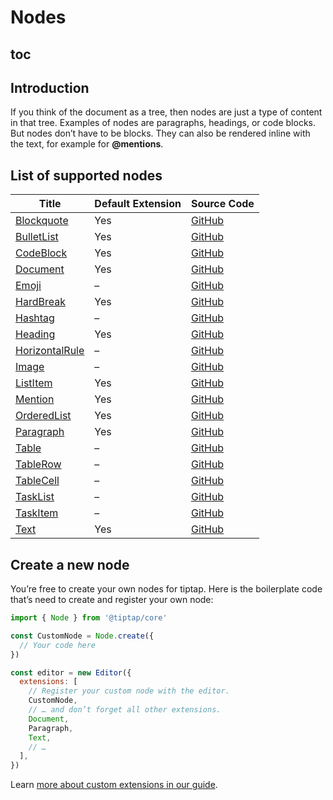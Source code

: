 # Nodes

## toc

## Introduction
If you think of the document as a tree, then nodes are just a type of content in that tree. Examples of nodes are paragraphs, headings, or code blocks. But nodes don’t have to be blocks. They can also be rendered inline with the text, for example for **@mentions**.

## List of supported nodes
| Title                                        | Default Extension | Source Code                                                                                       |
| -------------------------------------------- | ----------------- | ------------------------------------------------------------------------------------------------- |
| [Blockquote](/api/nodes/blockquote)          | Yes               | [GitHub](https://github.com/ueberdosis/tiptap/blob/main/packages/extension-blockquote/)      |
| [BulletList](/api/nodes/bullet-list)         | Yes               | [GitHub](https://github.com/ueberdosis/tiptap/blob/main/packages/extension-bullet-list/)     |
| [CodeBlock](/api/nodes/code-block)           | Yes               | [GitHub](https://github.com/ueberdosis/tiptap/blob/main/packages/extension-code-block/)      |
| [Document](/api/nodes/document)              | Yes               | [GitHub](https://github.com/ueberdosis/tiptap/blob/main/packages/extension-document/)        |
| [Emoji](/api/nodes/emoji)                    | –                 | [GitHub](https://github.com/ueberdosis/tiptap/blob/main/packages/extension-emoji/)           |
| [HardBreak](/api/nodes/hard-break)           | Yes               | [GitHub](https://github.com/ueberdosis/tiptap/blob/main/packages/extension-hard-break/)      |
| [Hashtag](/api/nodes/hashtag)                | –                 | [GitHub](https://github.com/ueberdosis/tiptap/blob/main/packages/extension-hashtag/)         |
| [Heading](/api/nodes/heading)                | Yes               | [GitHub](https://github.com/ueberdosis/tiptap/blob/main/packages/extension-heading/)         |
| [HorizontalRule](/api/nodes/horizontal-rule) | –                 | [GitHub](https://github.com/ueberdosis/tiptap/blob/main/packages/extension-horizontal-rule/) |
| [Image](/api/nodes/image)                    | –                 | [GitHub](https://github.com/ueberdosis/tiptap/blob/main/packages/extension-image/)           |
| [ListItem](/api/nodes/list-item)             | Yes               | [GitHub](https://github.com/ueberdosis/tiptap/blob/main/packages/extension-list-item/)       |
| [Mention](/api/nodes/mention)                | Yes               | [GitHub](https://github.com/ueberdosis/tiptap/blob/main/packages/extension-mention/)         |
| [OrderedList](/api/nodes/ordered-list)       | Yes               | [GitHub](https://github.com/ueberdosis/tiptap/blob/main/packages/extension-ordered-list/)    |
| [Paragraph](/api/nodes/paragraph)            | Yes               | [GitHub](https://github.com/ueberdosis/tiptap/blob/main/packages/extension-paragraph/)       |
| [Table](/api/nodes/table)                    | –                 | [GitHub](https://github.com/ueberdosis/tiptap/blob/main/packages/extension-table/)           |
| [TableRow](/api/nodes/table-row)             | –                 | [GitHub](https://github.com/ueberdosis/tiptap/blob/main/packages/extension-table-row/)       |
| [TableCell](/api/nodes/table-cell)           | –                 | [GitHub](https://github.com/ueberdosis/tiptap/blob/main/packages/extension-table-cell/)      |
| [TaskList](/api/nodes/task-list)             | –                 | [GitHub](https://github.com/ueberdosis/tiptap/blob/main/packages/extension-task-list/)       |
| [TaskItem](/api/nodes/task-item)             | –                 | [GitHub](https://github.com/ueberdosis/tiptap/blob/main/packages/extension-task-item/)       |
| [Text](/api/nodes/text)                      | Yes               | [GitHub](https://github.com/ueberdosis/tiptap/blob/main/packages/extension-text/)            |

## Create a new node
You’re free to create your own nodes for tiptap. Here is the boilerplate code that’s need to create and register your own node:

```js
import { Node } from '@tiptap/core'

const CustomNode = Node.create({
  // Your code here
})

const editor = new Editor({
  extensions: [
    // Register your custom node with the editor.
    CustomNode,
    // … and don’t forget all other extensions.
    Document,
    Paragraph,
    Text,
    // …
  ],
})
```

Learn [more about custom extensions in our guide](/guide/custom-extensions).
